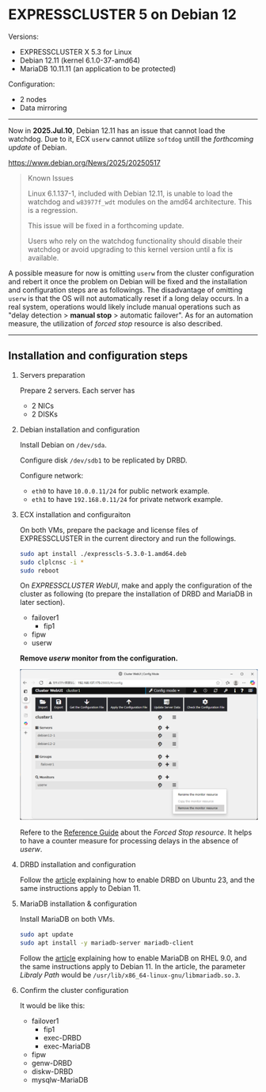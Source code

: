 # EXPRESSCLUSTER 5 on Debian 12

Versions:

- EXPRESSCLUSTER X 5.3 for Linux
- Debian 12.11 (kernel 6.1.0-37-amd64)
- MariaDB 10.11.11 (an application to be protected)

Configuration:

- 2 nodes
- Data mirroring

----

Now in **2025.Jul.10**, Debian 12.11 has an issue that cannot load the watchdog.
Due to it, ECX `userw` cannot utilize `softdog` untill the *forthcoming update* of Debian.

<https://www.debian.org/News/2025/20250517>
> Known Issues
>
> Linux 6.1.137-1, included with Debian 12.11, is unable to load the watchdog and `w83977f_wdt` modules on the amd64 architecture. This is a regression.
>
> This issue will be fixed in a forthcoming update.
>
> Users who rely on the watchdog functionality should disable their watchdog or avoid upgrading to this kernel version until a fix is available.

A possible measure for now is omitting `userw` from the cluster configuration and rebert it once the problem on Debian will be fixed and the installation and configuration steps are as followings.
The disadvantage of omitting `userw` is that the OS will not automatically reset if a long delay occurs.
In a real system, operations would likely include manual operations such as "delay detection > **manual stop** > automatic failover".
As for an automation measure, the utilization of *forced stop* resource is also described.

----

## Installation and configuration steps

1. Servers preparation

    Prepare 2 servers. Each server has

    - 2 NICs
    - 2 DISKs

2. Debian installation and configuration

    Install Debian on `/dev/sda`.

    Configure disk `/dev/sdb1` to be replicated by DRBD.

    Configure network:
    - `eth0` to have `10.0.0.11/24` for public network example.
    - `eth1` to have `192.168.0.11/24` for private network example.

3. ECX installation and configuraiton

    On both VMs, prepare the package and license files of EXPRESSCLUSTER in the current directory and run the followings.

    ```bash
    sudo apt install ./expresscls-5.3.0-1.amd64.deb
    sudo clplcnsc -i *
    sudo reboot
    ```

    On *EXPRESSCLUSTER WebUI*, make and apply the configuration of the cluster as following (to prepare the installation of DRBD and MariaDB in later section).

    - failover1
        - fip1
    - fipw
    - userw

    **Remove *userw* monitor from the configuration.**

    ![img](removing_userw.png)

    Refere to the [Reference Guide](https://docs.nec.co.jp/software/clustering/expresscluster_x/x53/ecx_x53_linux_en/L53_RG_EN/L_RG_07.html#forced-stop-resource-details) about the *Forced Stop resource*.
    It helps to have a counter measure for processing delays in the absence of *userw*.

4. DRBD installation and configuration

    Follow the [article](https://github.com/EXPRESSCLUSTER/DRBD/blob/master/doc/2-node-cluster-ubuntu23.04.md) explaining how to enable DRBD on Ubuntu 23, and the same instructions apply to Debian 11.

5. MariaDB installation & configuration

    Install MariaDB on both VMs.

    ```bash
    sudo apt update
    sudo apt install -y mariadb-server mariadb-client
    ```

    Follow the [article](https://github.com/EXPRESSCLUSTER/MariaDB/blob/master/MariaDB%20with%20Linux.md) explaining how to enable MariaDB on RHEL 9.0, and the same instructions apply to Debian 11. In the article, the parameter *Libraly Path* would be `/usr/lib/x86_64-linux-gnu/libmariadb.so.3`.

6. Confirm the cluster configuration

    It would be like this:

    - failover1
        - fip1
        - exec-DRBD
        - exec-MariaDB
    - fipw
    - genw-DRBD
    - diskw-DRBD
    - mysqlw-MariaDB

